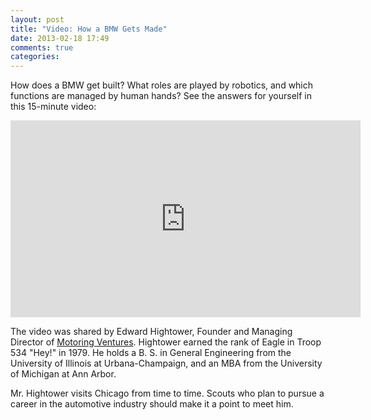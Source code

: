 ```yaml
---
layout: post
title: "Video: How a BMW Gets Made"
date: 2013-02-18 17:49
comments: true
categories: 
---
```

How does a BMW get built? What roles are played by robotics, and which
functions are managed by human hands? See the answers for yourself in
this 15-minute video:

<iframe name="bmw-robotics" width="560" height="315" src="http://www.youtube.com/embed/libw1rV2McY" frameborder="0" allowfullscreen></iframe>

The video was shared by Edward Hightower, Founder and Managing Director of [Motoring Ventures](http://motoringventures.com/). Hightower earned the rank of Eagle in Troop 534 "Hey!" in 1979. He holds a B. S. in General Engineering from the University of Illinois at Urbana-Champaign, and an MBA from the University of Michigan at Ann Arbor.

Mr. Hightower visits Chicago from time to time. Scouts who plan to pursue a career in the automotive industry should make it a point to meet him.
